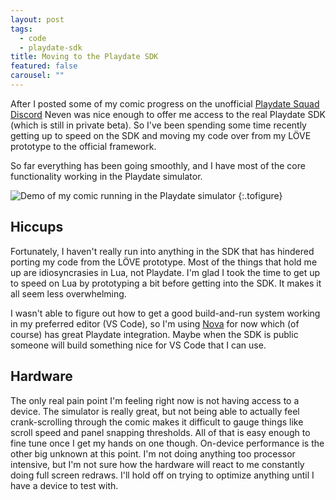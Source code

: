 ```yaml
---
layout: post
tags:
  - code
  - playdate-sdk
title: Moving to the Playdate SDK
featured: false
carousel: ""
---
```


After I posted some of my comic progress on the unofficial [Playdate Squad Discord](https://discord.gg/YCZxgQGsZH) Neven was nice enough to offer me access to the real Playdate SDK (which is still in private beta). So I've been spending some time recently getting up to speed on the SDK and moving my code over from my LÖVE prototype to the official framework.

So far everything has been going smoothly, and I have most of the core functionality working in the Playdate simulator.

![Demo of my comic running in the Playdate simulator](/images/posts/2021-08/PlaydateComic.gif#playdate "Scrolling through the first sequence of my comic in the Playdate simulator")
{:.tofigure}

## Hiccups

Fortunately, I haven't really run into anything in the SDK that has hindered porting my code from the LÖVE prototype. Most of the things that hold me up are idiosyncrasies in Lua, not Playdate. I'm glad I took the time to get up to speed on Lua by prototyping a bit before getting into the SDK. It makes it all seem less overwhelming.

I wasn't able to figure out how to get a good build-and-run system working in my preferred editor (VS Code), so I'm using [Nova](https://nova.app) for now which (of course) has great Playdate integration. Maybe when the SDK is public someone will build something nice for VS Code that I can use.

## Hardware

The only real pain point I'm feeling right now is not having access to a device. The simulator is really great, but not being able to actually feel crank-scrolling through the comic makes it difficult to gauge things like scroll speed and panel snapping thresholds. All of that is easy enough to fine tune once I get my hands on one though. On-device performance is the other big unknown at this point. I'm not doing anything too processor intensive, but I'm not sure how the hardware will react to me constantly doing full screen redraws. I'll hold off on trying to optimize anything until I have a device to test with.

